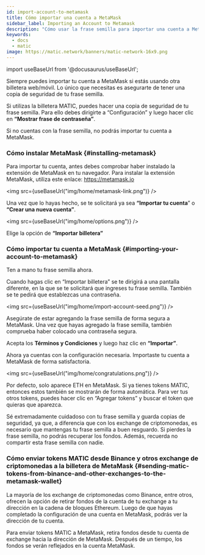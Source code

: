 ```yaml
---
id: import-account-to-metamask
title: Cómo importar una cuenta a MetaMask
sidebar_label: Importing an Account to Metamask
description: "Cómo usar la frase semilla para importar una cuenta a MetaMask."
keywords:
  - docs
  - matic
image: https://matic.network/banners/matic-network-16x9.png
---
```

import useBaseUrl from '@docusaurus/useBaseUrl';

Siempre puedes importar tu cuenta a MetaMask si estás usando otra billetera web/móvil. Lo único que necesitas es asegurarte de tener una copia de seguridad de tu frase semilla.

Si utilizas la billetera MATIC, puedes hacer una copia de seguridad de tu frase semilla. Para ello debes dirigirte a “Configuración” y luego hacer clic en **“Mostrar frase de contraseña”**.

Si no cuentas con la frase semilla, no podrás importar tu cuenta a MetaMask.

### Cómo instalar MetaMask {#installing-metamask}

Para importar tu cuenta, antes debes comprobar haber instalado la extensión de MetaMask en tu navegador. Para instalar la extensión MetaMask, utiliza este enlace: https://metamask.io

<img src={useBaseUrl("img/home/metamask-link.png")} />

Una vez que lo hayas hecho, se te solicitará ya sea **“Importar tu cuenta**” o **“Crear una nueva cuenta”**.

<img src={useBaseUrl("img/home/options.png")} />

Elige la opción de **“Importar billetera”**

### Cómo importar tu cuenta a MetaMask {#importing-your-account-to-metamask}

Ten a mano tu frase semilla ahora.

Cuando hagas clic en “Importar billetera” se te dirigirá a una pantalla diferente, en la que se te solicitará que ingreses tu frase semilla. También se te pedirá que establezcas una contraseña.

<img src={useBaseUrl("img/home/import-account-seed.png")} />

Asegúrate de estar agregando la frase semilla de forma segura a MetaMask. Una vez que hayas agregado la frase semilla, también comprueba haber colocado una contraseña segura.

Acepta los **Términos y Condiciones** y luego haz clic en **“Importar”**.

Ahora ya cuentas con la configuración necesaria. Importaste tu cuenta a MetaMask de forma satisfactoria.

<img src={useBaseUrl("img/home/congratulations.png")} />

Por defecto, solo aparece ETH en MetaMask. Si ya tienes tokens MATIC, entonces estos también se mostrarán de forma automática. Para ver tus otros tokens, puedes hacer clic en “Agregar tokens” y buscar el token que quieras que aparezca.

Sé extremadamente cuidadoso con tu frase semilla y guarda copias de seguridad, ya que, a diferencia que con los exchange de criptomonedas, es necesario que mantengas tu frase semilla a buen resguardo. Si pierdes la frase semilla, no podrás recuperar los fondos. Además, recuerda no compartir esta frase semilla con nadie.

### Cómo enviar tokens MATIC desde Binance y otros exchange de criptomonedas a la billetera de MetaMask {#sending-matic-tokens-from-binance-and-other-exchanges-to-the-metamask-wallet}

La mayoría de los exchange de criptomonedas como Binance, entre otros, ofrecen la opción de retirar fondos de la cuenta de tu exchange a tu dirección en la cadena de bloques Ethereum. Luego de que hayas completado la configuración de una cuenta en MetaMask, podrás ver la dirección de tu cuenta.

Para enviar tokens MATIC a MetaMask, retira fondos desde tu cuenta de exchange hacia la dirección de MetaMask. Después de un tiempo, los fondos se verán reflejados en la cuenta MetaMask.